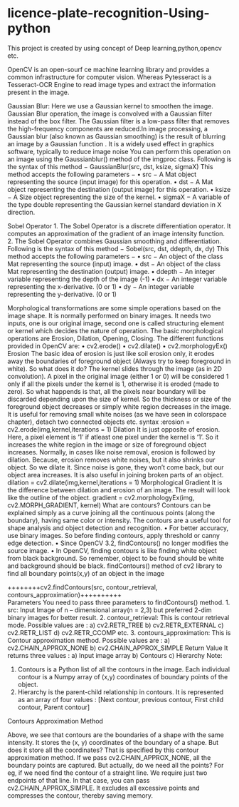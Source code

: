 # licence-plate-recognition-Using-python
This project is created by using concept of Deep learning,python,opencv etc.


OpenCV is an open-sourf ce machine learning library and provides a common infrastructure for computer vision. Whereas Pytesseract is a Tesseract-OCR Engine to read image types and extract the information present in the image.

Gaussian Blur: Here we use a Gaussian kernel to smoothen the image. Gaussian Blur operation, the image is convolved with a Gaussian filter instead of the box filter. The Gaussian filter is a low-pass filter that removes the high-frequency components are reduced.In image processing, a Gaussian blur (also known as Gaussian smoothing) is the result of blurring an image by a Gaussian function . It is a widely used effect in graphics software, typically to reduce image noise
You can perform this operation on an image using the Gaussianblur() method of the imgproc class. Following is the syntax of this method −
GaussianBlur(src, dst, ksize, sigmaX)
This method accepts the following parameters −
    • src − A Mat object representing the source (input image) for this operation.
    • dst − A Mat object representing the destination (output image) for this operation.
    • ksize − A Size object representing the size of the kernel.
    • sigmaX − A variable of the type double representing the Gaussian kernel standard deviation in X direction.

Sobel Operator
    1. The Sobel Operator is a discrete differentiation operator. It computes an approximation of the gradient of an image intensity function. 
    2. The Sobel Operator combines Gaussian smoothing and differentiation. 
Following is the syntax of this method −
Sobel(src, dst, ddepth, dx, dy)
This method accepts the following parameters −
    • src − An object of the class Mat representing the source (input) image.
    • dst − An object of the class Mat representing the destination (output) image.
    • ddepth − An integer variable representing the depth of the image (-1)
    • dx − An integer variable representing the x-derivative. (0 or 1)
    • dy − An integer variable representing the y-derivative. (0 or 1)

Morphological transformations are some simple operations based on the image shape. It is normally performed on binary images. It needs two inputs, one is our original image, second one is called structuring element or kernel which decides the nature of operation.
The basic morphological operations are Erosion, Dilation, Opening, Closing. The different functions provided in OpenCV are:
    • cv2.erode()
    • cv2.dilate()
    • cv2.morphologyEx()
Erosion
The basic idea of erosion is just like soil erosion only, it erodes away the boundaries of foreground object (Always try to keep foreground in white). So what does it do? The kernel slides through the image (as in 2D convolution). A pixel in the original image (either 1 or 0) will be considered 1 only if all the pixels under the kernel is 1, otherwise it is eroded (made to zero).
So what happends is that, all the pixels near boundary will be discarded depending upon the size of kernel. So the thickness or size of the foreground object decreases or simply white region decreases in the image. It is useful for removing small white noises (as we have seen in colorspace chapter), detach two connected objects etc.
syntax :erosion = cv2.erode(img,kernel,iterations = 1)
Dilation
It is just opposite of erosion. Here, a pixel element is ‘1’ if atleast one pixel under the kernel is ‘1’. So it increases the white region in the image or size of foreground object increases. Normally, in cases like noise removal, erosion is followed by dilation. Because, erosion removes white noises, but it also shrinks our object. So we dilate it. Since noise is gone, they won’t come back, but our object area increases. It is also useful in joining broken parts of an object.
dilation = cv2.dilate(img,kernel,iterations = 1)
Morphological Gradient
It is the difference between dilation and erosion of an image.
The result will look like the outline of the object.
gradient = cv2.morphologyEx(img, cv2.MORPH_GRADIENT, kernel)
What are contours? 
Contours can be explained simply as a curve joining all the continuous points (along the boundary), having same color or intensity. The contours are a useful tool for shape analysis and object detection and recognition.
    • For better accuracy, use binary images. So before finding contours, apply threshold or canny edge detection. 
    • Since OpenCV 3.2, findContours() no longer modifies the source image. 
    • In OpenCV, finding contours is like finding white object from black background. So remember, object to be found should be white and background should be black. 
findContours() method of cv2 library to find all boundary points(x,y) of an object in the image

++++++++cv2.findContours(src, contour_retrieval, contours_approximation)++++++++++\
Parameters
You need to pass three parameters to findContours() method.
    1. src: Input Image of n – dimensional array(n = 2,3) but preferred 2-dim binary images for better result. 
    2. contour_retrieval: This is contour retrieval mode. Possible values are :
a) cv2.RETR_TREE
b) cv2.RETR_EXTERNAL
c) cv2.RETR_LIST
d) cv2.RETR_CCOMP etc. 
    3. contours_approximation: This is Contour approximation method. Possible values are :
a) cv2.CHAIN_APPROX_NONE
b) cv2.CHAIN_APPROX_SIMPLE 
Return Value
It returns three values :
a) Input image array
b) Contours
c) Hierarchy
Note:
1) Contours is a Python list of all the contours in the image. Each individual contour is a Numpy array of (x,y) coordinates of boundary points of the object.
2) Hierarchy is the parent-child relationship in contours. It is represented as an array of four values : [Next contour, previous contour, First child contour, Parent contour]

Contours Approximation Method

Above, we see that contours are the boundaries of a shape with the same intensity. It stores the (x, y) coordinates of the boundary of a shape. But does it store all the coordinates? That is specified by this contour approximation method.
If we pass cv2.CHAIN_APPROX_NONE, all the boundary points are captured. But actually, do we need all the points? For eg, if we need find the contour of a straight line. We require just two endpoints of that line. In that case, you can pass cv2.CHAIN_APPROX_SIMPLE. It excludes all excessive points and compresses the contour, thereby saving memory.
